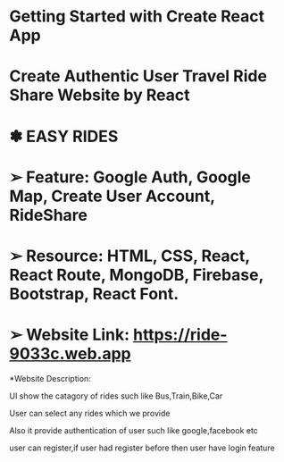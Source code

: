 # Getting Started with Create React App
# Create Authentic User Travel Ride Share Website by React

# ✽ EASY RIDES
# ➢ Feature: Google Auth, Google Map, Create User Account, RideShare
# ➢ Resource: HTML, CSS, React, React Route, MongoDB, Firebase, Bootstrap, React Font.

# ➢ Website Link: https://ride-9033c.web.app

*Website Description:

<p>UI show the catagory of rides such like Bus,Train,Bike,Car<p>
<p>User can select any rides which we provide</p>
<p>Also it provide authentication of user such like google,facebook etc<p>
<p>user can register,if user had register before then user have login feature<p>
<br/>


